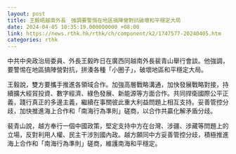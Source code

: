 ```yaml
---
layout: post
title: 王毅晤越南外長　強調要警惕在地區搞陣營對抗破壞和平穩定大局
date: 2024-04-05 10:35:19.000000000 +08:00
link: https://news.rthk.hk/rthk/ch/component/k2/1747577-20240405.htm
categories: rthk
---
```


中共中央政治局委員、外長王毅昨日在廣西同越南外長裴青山舉行會談。他強調，要警惕在地區搞陣營對抗，拼湊各種「小圈子」，破壞地區和平穩定大局。

王毅說，雙方要攜手推進各領域合作。加強高層戰略溝通，加快發展戰略對接，持續擴大經貿投資、數字經濟、綠色發展、新能源等方面合作。共同捍衛國際公平正義，踐行真正的多邊主義，繼續在事關彼此重大利益問題上相互支持。妥善管控分歧，加快推進海上合作和「南海行為準則」磋商，以合作共贏化解矛盾分歧。

裴青山說，越方奉行一個中國政策，堅定支持中方在台灣、涉疆、涉藏等問題上的立場，反對利用人權、民主干涉別國內政。越方願同中方妥善管控分歧，積極推進海上合作和「南海行為準則」磋商，維護南海和平穩定。
